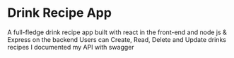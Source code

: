 # Drink Recipe App
A full-fledge drink recipe app built with react in the front-end and node js & Express on the backend
Users can Create, Read, Delete and Update drinks recipes
I documented my API with swagger 
